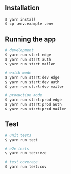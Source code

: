 ## Installation

```bash
$ yarn install
$ cp .env.example .env
```

## Running the app

```bash
# development
$ yarn run start edge
$ yarn run start auth
$ yarn run start mailer

# watch mode
$ yarn run start:dev edge
$ yarn run start:dev auth
$ yarn run start:dev mailer

# production mode
$ yarn run start:prod edge
$ yarn run start:prod auth
$ yarn run start:prod mailer
```

## Test

```bash
# unit tests
$ yarn run test

# e2e tests
$ yarn run test:e2e

# test coverage
$ yarn run test:cov
```
